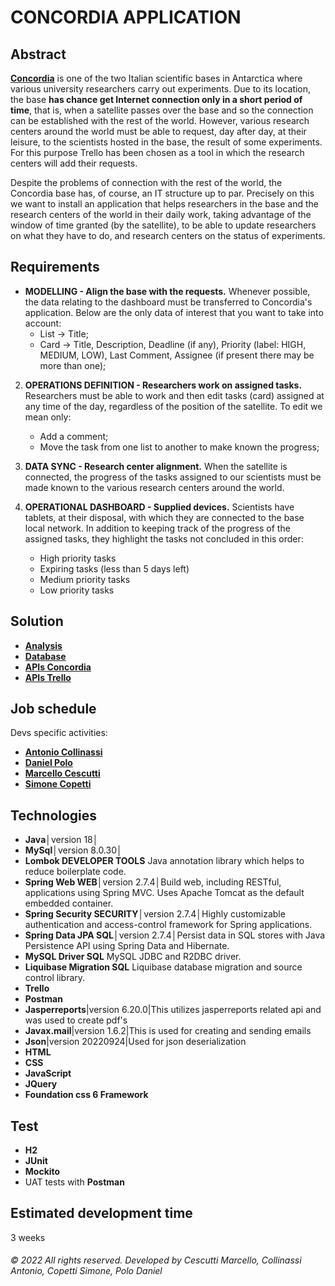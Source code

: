 # CONCORDIA APPLICATION
## Abstract

[**Concordia**](https://www.italiantartide.it/st-italo-francese-concordia/ ) is one of the two Italian scientific bases in Antarctica where various university researchers carry out experiments. Due to its location, the base **has chance get Internet connection only in a short period of time**, that is, when a satellite passes over the base and so the connection can be established with the rest of the world. However, various research centers around the world must be able to request, day after day, at their leisure, to the scientists hosted in the base, the result of some experiments. For this purpose Trello has been chosen as a tool in which the research centers will add their requests. 

Despite the problems of connection with the rest of the world, the Concordia base has, of course, an IT structure up to par. Precisely on this we want to install an application that helps researchers in the base and the research centers of the world in their daily work, taking advantage of the window of time granted (by the satellite), to be able to update researchers on what they have to do, and research centers on the status of experiments. 

## Requirements
 - **MODELLING - Align the base with the requests.** 
 Whenever possible, the data relating to the dashboard must be transferred to Concordia's application. Below are the only data of interest that you want to take into account:
	 - List → Title;
     - Card → Title, Description, Deadline (if any), Priority (label: HIGH, MEDIUM, LOW),  Last Comment, Assignee (if present there may be more than one);

2. **OPERATIONS DEFINITION - Researchers work on assigned tasks.**
Researchers must be able to work and then edit tasks (card) assigned at any time of the day, regardless of the position of the satellite. To edit we mean only:
     - Add a comment;
     - Move the task from one list to another to make known the progress;

3. **DATA SYNC - Research center alignment.**
When the satellite is connected, the progress of the tasks assigned to our scientists must be made known to the various research centers around the world.

4. **OPERATIONAL DASHBOARD - Supplied devices.**
Scientists have tablets, at their disposal, with which they are connected to the base local network. In addition to keeping track of the progress of the assigned tasks, they highlight the tasks not concluded in this order:
     - High priority tasks
     - Expiring tasks (less than 5 days left)
     - Medium priority tasks
     - Low priority tasks

## Solution
- [**Analysis**](src/resources/documents/md/solution/analysis/analysis.md)
- [**Database**](src/resources/documents/md/solution/database/database.md)
- [**APIs Concordia**](src/resources/documents/md/solution/api/concordia-api.md)
- [**APIs Trello**](src/resources/documents/md/solution/api/trello-api.md)

## Job schedule
Devs specific activities:
- [**Antonio Collinassi**](src/resources/documents/md/job/antonio-collinassi.md)
- [**Daniel Polo**](src/resources/documents/md/job/daniel-polo.md)
- [**Marcello Cescutti**](src/resources/documents/md/job/marcello-cescutti.md)
- [**Simone Copetti**](src/resources/documents/md/job/simone-copetti.md)

## Technologies
- **Java**│version 18│
- **MySql**│version 8.0.30│
- **Lombok  DEVELOPER TOOLS** Java annotation library which helps to reduce boilerplate code.
- **Spring Web  WEB**│version 2.7.4│Build web, including RESTful, applications using Spring MVC. Uses Apache Tomcat as the default embedded container.
- **Spring Security  SECURITY**│version 2.7.4│Highly customizable authentication and access-control framework for Spring applications.    
- **Spring Data JPA  SQL**│version 2.7.4│Persist data in SQL stores with Java Persistence API using Spring Data and Hibernate.  
- **MySQL Driver  SQL** MySQL JDBC and R2DBC driver.
- **Liquibase Migration  SQL** Liquibase database migration and source control library.
- **Trello**
- **Postman**
- **Jasperreports**|version 6.20.0|This utilizes jasperreports related api and was used to create pdf's
- **Javax.mail**|version 1.6.2|This is used for creating and sending emails
- **Json**|version 20220924|Used for json deserialization
- **HTML**
- **CSS**
- **JavaScript**
- **JQuery**
- **Foundation css 6 Framework**

## Test
- **H2**
- **JUnit**
- **Mockito**
- UAT tests with **Postman**
## Estimated development time
3 weeks
###### © 2022 All rights reserved. Developed by Cescutti Marcello, Collinassi Antonio, Copetti Simone, Polo Daniel 